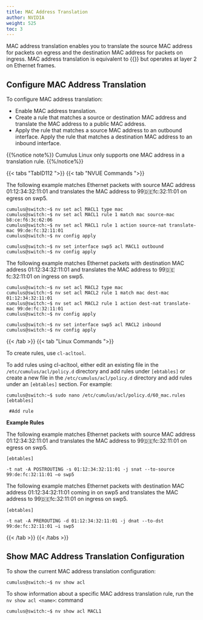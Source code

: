 ```yaml
---
title: MAC Address Translation
author: NVIDIA
weight: 525
toc: 3
---
```

MAC address translation enables you to translate the source MAC address for packets on egress and the destination MAC address for packets on ingress. MAC address translation is equivalent to {{<link url="Network-Address-Translation-NAT/#static-nat" text="static NAT">}} but operates at layer 2 on Ethernet frames.

## Configure MAC Address Translation

To configure MAC address translation:
- Enable MAC address translation. 
- Create a rule that matches a source or destination MAC address and translate the MAC address to a public MAC address.
- Apply the rule that matches a source MAC address to an outbound interface. Apply the rule that matches a destination MAC address to an inbound interface.

{{%notice note%}}
Cumulus Linux only supports one MAC address in a translation rule.
{{%/notice%}}

{{< tabs "TabID112 ">}}
{{< tab "NVUE Commands ">}}

The following example matches Ethernet packets with source MAC address 01:12:34:32:11:01 and translates the MAC address to 99:de:fc:32:11:01 on egress on swp5.

```
cumulus@switch:~$ nv set acl MACL1 type mac
cumulus@switch:~$ nv set acl MACL1 rule 1 match mac source-mac b8:ce:f6:3c:62:06  
cumulus@switch:~$ nv set acl MACL1 rule 1 action source-nat translate-mac 99:de:fc:32:11:01 
cumulus@switch:~$ nv config apply

cumulus@switch:~$ nv set interface swp5 acl MACL1 outbound  
cumulus@switch:~$ nv config apply   
```

The following example matches Ethernet packets with destination MAC address 01:12:34:32:11:01 and translates the MAC address to 99:de:fc:32:11:01 on ingress on swp5.

```
cumulus@switch:~$ nv set acl MACL2 type mac
cumulus@switch:~$ nv set acl MACL2 rule 1 match mac dest-mac 01:12:34:32:11:01 
cumulus@switch:~$ nv set acl MACL2 rule 1 action dest-nat translate-mac 99:de:fc:32:11:01
cumulus@switch:~$ nv config apply

cumulus@switch:~$ nv set interface swp5 acl MACL2 inbound  
cumulus@switch:~$ nv config apply   
```

{{< /tab >}}
{{< tab "Linux Commands ">}}

To create rules, use `cl-acltool`.

To add rules using cl-acltool, either edit an existing file in the `/etc/cumulus/acl/policy.d` directory and add rules under `[ebtables]` or create a new file in the `/etc/cumulus/acl/policy.d` directory and add rules under an `[ebtables]` section. For example:

```
cumulus@switch:~$ sudo nano /etc/cumulus/acl/policy.d/60_mac.rules
[ebtables]

 #Add rule
```

**Example Rules**

The following example matches Ethernet packets with source MAC address 01:12:34:32:11:01 and translates the MAC address to 99:de:fc:32:11:01 on egress on swp5.

```
[ebtables]

-t nat -A POSTROUTING -s 01:12:34:32:11:01 -j snat --to-source 99:de:fc:32:11:01 –o swp5   
```

The following example matches Ethernet packets with destination MAC address 01:12:34:32:11:01 coming in on swp5 and translates the MAC address to 99:de:fc:32:11:01 on ingress on swp5.

```
[ebtables]

-t nat -A PREROUTING -d 01:12:34:32:11:01 -j dnat --to-dst 99:de:fc:32:11:01 –i swp5  
```

{{< /tab >}}
{{< /tabs >}}

## Show MAC Address Translation Configuration

To show the current MAC address translation configuration:

```
cumulus@switch:~$ nv show acl
```

To show information about a specific MAC address translation rule, run the `nv show acl <name>`: command

```
cumulus@switch:~$ nv show acl MACL1
```

